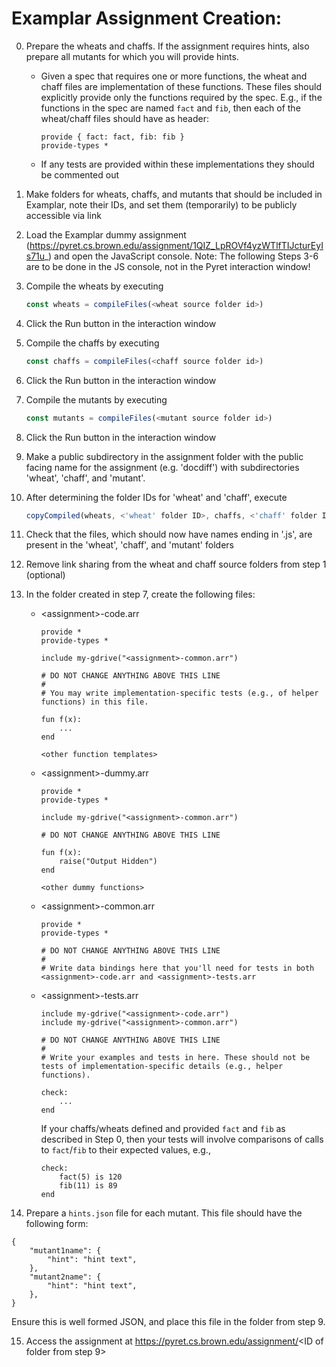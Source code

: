 # Examplar Assignment Creation:

0. Prepare the wheats and chaffs. If the assignment requires hints, also prepare all mutants for which you will provide hints.
    * Given a spec that requires one or more functions, the
      wheat and chaff files are implementation of these
      functions. These files should explicitly provide only the
      functions required by the spec. E.g., if the functions in
      the spec are named `fact` and `fib`, then each of the
      wheat/chaff files should have as header:
      ```
      provide { fact: fact, fib: fib }
      provide-types *
      ```
    * If any tests are provided within these implementations they
      should be commented out


1. Make folders for wheats, chaffs, and mutants that should be included in Examplar,
   note their IDs, and set them (temporarily) to be publicly accessible via link

2. Load the Examplar dummy assignment (https://pyret.cs.brown.edu/assignment/1QIZ_LpROVf4yzWTlfTIJcturEyIs71u_)
   and open the JavaScript console. Note: The following Steps 3-6
   are to be
   done in the JS console, not in the Pyret interaction
   window!

3. Compile the wheats by executing
    ```javascript
    const wheats = compileFiles(<wheat source folder id>)
    ```

4. Click the Run button in the interaction window

5. Compile the chaffs by executing
    ```javascript
    const chaffs = compileFiles(<chaff source folder id>)
    ```
6. Click the Run button in the interaction window

7. Compile the mutants by executing
    ```javascript
    const mutants = compileFiles(<mutant source folder id>)
    ```
8. Click the Run button in the interaction window

9. Make a public subdirectory in the assignment folder with the public facing
   name for the assignment (e.g. 'docdiff') with subdirectories 'wheat', 'chaff', and 'mutant'.

10. After determining the folder IDs for 'wheat' and 'chaff', execute
    ```javascript
    copyCompiled(wheats, <'wheat' folder ID>, chaffs, <'chaff' folder ID>, mutants,  <'mutant' folder ID> )
    ```

11.  Check that the files, which should now have names ending in '.js',
   are present in the 'wheat', 'chaff', and 'mutant' folders

12. Remove link sharing from the wheat and chaff source folders from step 1 (optional)

13. In the folder created in step 7, create the following files:
    * \<assignment>-code.arr
        ```
        provide *
        provide-types *

        include my-gdrive("<assignment>-common.arr")

        # DO NOT CHANGE ANYTHING ABOVE THIS LINE
        #
        # You may write implementation-specific tests (e.g., of helper functions) in this file.

        fun f(x):
            ...
        end

        <other function templates>
        ```

    * \<assignment>-dummy.arr
        ```
        provide *
        provide-types *

        include my-gdrive("<assignment>-common.arr")

        # DO NOT CHANGE ANYTHING ABOVE THIS LINE

        fun f(x):
            raise("Output Hidden")
        end

        <other dummy functions>
        ```

    * \<assignment>-common.arr
        ```
        provide *
        provide-types *

        # DO NOT CHANGE ANYTHING ABOVE THIS LINE
        #
        # Write data bindings here that you'll need for tests in both <assignment>-code.arr and <assignment>-tests.arr
        ```

    * \<assignment>-tests.arr
        ```
        include my-gdrive("<assignment>-code.arr")
        include my-gdrive("<assignment>-common.arr")

        # DO NOT CHANGE ANYTHING ABOVE THIS LINE
        #
        # Write your examples and tests in here. These should not be tests of implementation-specific details (e.g., helper functions).

        check:
            ...
        end
        ```
        If your chaffs/wheats defined and provided `fact` and `fib` as described in Step 0, then your tests will involve comparisons of calls to `fact`/`fib` to their expected values, e.g.,
        ```
        check:
            fact(5) is 120
            fib(11) is 89
        end
        ```


14. Prepare a `hints.json` file for each mutant.  This file should have the following form:
```
{
	"mutant1name": {
		"hint": "hint text",
	},
	"mutant2name": {
		"hint": "hint text",
	},
}
```

Ensure this is well formed JSON, and place this file in the folder from step 9.

15. Access the assignment at https://pyret.cs.brown.edu/assignment/<ID of folder from step 9>
